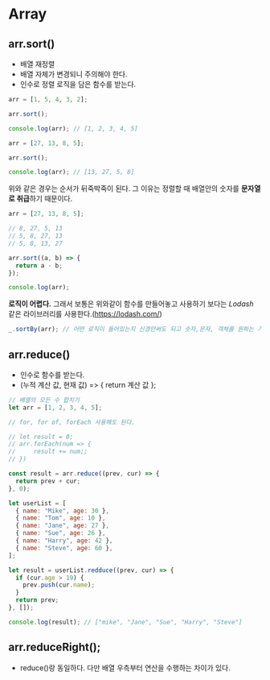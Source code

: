 # Array

## arr.sort()

- 배열 재정렬
- 배열 자체가 변경되니 주의해야 한다.
- 인수로 정렬 로직을 담은 함수를 받는다.

```javascript
arr = [1, 5, 4, 3, 2];

arr.sort();

console.log(arr); // [1, 2, 3, 4, 5]
```

```javascript
arr = [27, 13, 8, 5];

arr.sort();

console.log(arr); // [13, 27, 5, 8]
```

위와 같은 경우는 순서가 뒤죽박죽이 된다. 그 이유는 정렬할 때 배열안의 숫자를 **문자열로 취급**하기 때문이다.

```javascript
arr = [27, 13, 8, 5];

// 8, 27, 5, 13
// 5, 8, 27, 13
// 5, 8, 13, 27

arr.sort((a, b) => {
  return a - b;
});

console.log(arr);
```

**로직이 어렵다.** 그래서 보통은 위와같이 함수를 만들어놓고 사용하기 보다는 _Lodash_ 같은 라이브러리를 사용한다.(https://lodash.com/)

```javascript
_.sortBy(arr); // 어떤 로직이 들어있는지 신경안써도 되고 숫자,문자, 객체를 원하는 기준으로 정렬해준다.
```

## arr.reduce()

- 인수로 함수를 받는다.
- (누적 계산 값, 현재 값) => { return 계산 값 };

```javascript
// 배열의 모든 수 합치기
let arr = [1, 2, 3, 4, 5];

// for, for of, forEach 사용해도 된다.

// let result = 0;
// arr.forEach(num => {
//     result += num;;
// })

const result = arr.reduce((prev, cur) => {
  return prev + cur;
}, 0);
```

```javascript
let userList = [
  { name: "Mike", age: 30 },
  { name: "Tom", age: 10 },
  { name: "Jane", age: 27 },
  { name: "Sue", age: 26 },
  { name: "Harry", age: 42 },
  { name: "Steve", age: 60 },
];

let result = userList.redduce((prev, cur) => {
  if (cur.age > 19) {
    prev.push(cur.name);
  }
  return prev;
}, []);

console.log(result); // ["mike", "Jane", "Sue", "Harry", "Steve"]
```

## arr.reduceRight();

- reduce()랑 동일하다. 다만 배열 우측부터 연산을 수행하는 차이가 있다.
